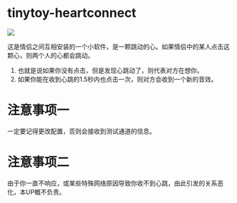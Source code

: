 # tinytoy-heartconnect

![](./hearticon.png)

这是情侣之间互相安装的一个小软件，是一颗跳动的心。如果情侣中的某人点击这颗心，则两个人的心都会跳动。

1. 也就是说如果你没有点击，但是发现心跳动了，则代表对方在想你。
2. 如果你能在收到心跳的1.5秒内也点击一次，则对方会收到一个新的音效。

# 注意事项一

一定要记得更改配置，否则会接收到测试通道的信息。

# 注意事项二

由于你一直不响应，或某些特殊网络原因导致你收不到心跳，由此引发的关系恶化，本UP概不负责。